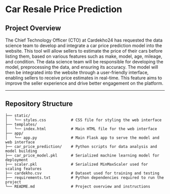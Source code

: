 # Car Resale Price Prediction     

## Project Overview
The Chief Technology Officer (CTO) at Cardekho24 has requested the data science team to develop and integrate a car price prediction model into the website. This tool will allow sellers to estimate the price of their cars before listing them, based on various features such as make, model, age, mileage, and condition. The data science team will be responsible for developing the model, preprocessing the data, and ensuring its accuracy. The model will then be integrated into the website through a user-friendly interface, enabling sellers to receive price estimates in real-time. This feature aims to improve the seller experience and drive better engagement on the platform.

---
## Repository Structure
```
├── static/                 
│   └── styles.css           # CSS file for styling the web interface
├── templates/               
│   └── index.html           # Main HTML file for the web interface
├── app/                     
│   └── app.py               # Main Flask app to serve the model and web interface
├── car_price_prediction/    # Python scripts for data analysis and model building
├── car_price_model.pkl      # Serialized machine learning model for deployment
├── scaler.pkl               # Serialized MinMaxScaler used for scaling features
├── cardekho.csv             # Dataset used for training and testing
├── requirements.txt         # Python dependencies required to run the project
└── README.md                # Project overview and instructions
```
